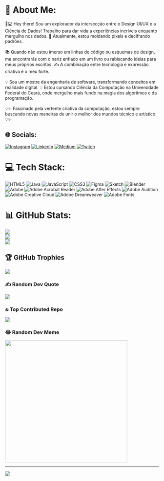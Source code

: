 # 💫 About Me:
🎨💻 Hey there! Sou um explorador da intersecção entre o Design UI/UX e a Ciência de Dados! Trabalho para dar vida a experiências incríveis enquanto mergulho nos dados. 💫 Atualmente, estou moldando pixels e decifrando padrões.<br><br>📚 Quando não estou imerso em linhas de código ou esquemas de design, me encontrarás com o nariz enfiado em um livro ou rabiscando ideias para meus próprios escritos. ✍️ A combinação entre tecnologia e expressão criativa é o meu forte.<br><br>💡 Sou um mestre da engenharia de software, transformando conceitos em realidade digital. 💡 Estou cursando Ciência da Computação na Universidade Federal do Ceará, onde mergulho mais fundo na magia dos algoritmos e da programação.<br><br>💡✨ Fascinado pela vertente criativa da computação, estou sempre buscando novas maneiras de unir o melhor dos mundos técnico e artístico. 💡✨


## 🌐 Socials:
[![Instagram](https://img.shields.io/badge/Instagram-%23E4405F.svg?logo=Instagram&logoColor=white)](https://instagram.com/hollowknight89) [![LinkedIn](https://img.shields.io/badge/LinkedIn-%230077B5.svg?logo=linkedin&logoColor=white)](https://www.linkedin.com/in/gabriel-rudan-2366891a3/) [![Medium](https://img.shields.io/badge/Medium-12100E?logo=medium&logoColor=white)](https://medium.com/@@omonstrosemnome) [![Twitch](https://img.shields.io/badge/Twitch-%239146FF.svg?logo=Twitch&logoColor=white)](https://twitch.tv/rudanx) 

# 💻 Tech Stack:
![HTML5](https://img.shields.io/badge/html5-%23E34F26.svg?style=for-the-badge&logo=html5&logoColor=white) ![Java](https://img.shields.io/badge/java-%23ED8B00.svg?style=for-the-badge&logo=openjdk&logoColor=white) ![JavaScript](https://img.shields.io/badge/javascript-%23323330.svg?style=for-the-badge&logo=javascript&logoColor=%23F7DF1E) ![CSS3](https://img.shields.io/badge/css3-%231572B6.svg?style=for-the-badge&logo=css3&logoColor=white) ![Figma](https://img.shields.io/badge/figma-%23F24E1E.svg?style=for-the-badge&logo=figma&logoColor=white) ![Sketch](https://img.shields.io/badge/Sketch-FFB387?style=for-the-badge&logo=sketch&logoColor=black) ![Blender](https://img.shields.io/badge/blender-%23F5792A.svg?style=for-the-badge&logo=blender&logoColor=white) ![Adobe](https://img.shields.io/badge/adobe-%23FF0000.svg?style=for-the-badge&logo=adobe&logoColor=white) ![Adobe Acrobat Reader](https://img.shields.io/badge/Adobe%20Acrobat%20Reader-EC1C24.svg?style=for-the-badge&logo=Adobe%20Acrobat%20Reader&logoColor=white) ![Adobe After Effects](https://img.shields.io/badge/Adobe%20After%20Effects-9999FF.svg?style=for-the-badge&logo=Adobe%20After%20Effects&logoColor=white) ![Adobe Audition](https://img.shields.io/badge/Adobe%20Audition-9999FF.svg?style=for-the-badge&logo=Adobe%20Audition&logoColor=white) ![Adobe Creative Cloud](https://img.shields.io/badge/Adobe%20Creative%20Cloud-DA1F26.svg?style=for-the-badge&logo=Adobe%20Creative%20Cloud&logoColor=white) ![Adobe Dreamweaver](https://img.shields.io/badge/Adobe%20Dreamweaver-FF61F6.svg?style=for-the-badge&logo=Adobe%20Dreamweaver&logoColor=white) ![Adobe Fonts](https://img.shields.io/badge/Adobe%20Fonts-000B1D.svg?style=for-the-badge&logo=Adobe%20Fonts&logoColor=white)
# 📊 GitHub Stats:
![](https://github-readme-stats.vercel.app/api?username=gabrielrudan&theme=midnight-purple&hide_border=true&include_all_commits=true&count_private=false)<br/>
![](https://github-readme-streak-stats.herokuapp.com/?user=gabrielrudan&theme=midnight-purple&hide_border=true)<br/>
![](https://github-readme-stats.vercel.app/api/top-langs/?username=gabrielrudan&theme=midnight-purple&hide_border=true&include_all_commits=true&count_private=false&layout=compact)

## 🏆 GitHub Trophies
![](https://github-profile-trophy.vercel.app/?username=gabrielrudan&theme=darkhub&no-frame=false&no-bg=false&margin-w=4)

### ✍️ Random Dev Quote
![](https://quotes-github-readme.vercel.app/api?type=horizontal&theme=radical)

### 🔝 Top Contributed Repo
![](https://github-contributor-stats.vercel.app/api?username=gabrielrudan&limit=5&theme=dracula&combine_all_yearly_contributions=true)

### 😂 Random Dev Meme
<img src='https://randommeme-five.vercel.app/' style="height: 400px;"/>

---
[![](https://visitcount.itsvg.in/api?id=gabrielrudan&icon=7&color=1)](https://visitcount.itsvg.in)

<!-- Proudly created with GPRM ( https://gprm.itsvg.in ) -->
